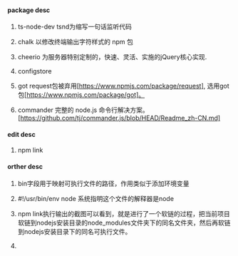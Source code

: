 #### package desc
1. ts-node-dev   tsnd为缩写一句话监听代码

2. chalk  以修改终端输出字符样式的 npm 包

3. cheerio 为服务器特别定制的，快速、灵活、实施的jQuery核心实现.

4. configstore 

5. got request包被弃用[https://www.npmjs.com/package/request], 选用got包[https://www.npmjs.com/package/got]。

5. commander 完整的 node.js 命令行解决方案。[https://github.com/tj/commander.js/blob/HEAD/Readme_zh-CN.md]

#### edit desc

1. npm link 


#### orther desc

1. bin字段用于映射可执行文件的路径，作用类似于添加环境变量

2. #!/usr/bin/env node 系统指明这个文件的解释器是node

3. npm link执行输出的截图可以看到，就是进行了一个软链的过程，把当前项目软链到nodejs安装目录的node_modules文件夹下的同名文件夹，然后再软链到nodejs安装目录下的同名可执行文件。

4. 